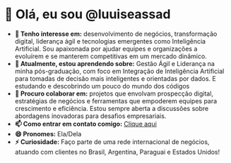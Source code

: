 <h1>👋 Olá, eu sou @luuiseassad</h1>

<ul>
  <li><strong>👀 Tenho interesse em:</strong> desenvolvimento de negócios, transformação digital, liderança ágil e tecnologias emergentes como Inteligência Artificial. Sou apaixonada por ajudar equipes e organizações a evoluírem e se manterem competitivas em um mercado dinâmico.</li>
  <li><strong>🌱 Atualmente, estou aprendendo sobre:</strong> Gestão Ágil e Liderança na minha pós-graduação, com foco em Integração de Inteligência Artificial para tomadas de decisão mais inteligentes e orientadas por dados. E estudando e descobrindo um pouco do mundo dos códigos</li>
  <li><strong>💞️ Procuro colaborar em:</strong> projetos que envolvam prospecção digital, estratégias de negócios e ferramentas que empoderem equipes para crescimento e eficiência. Estou sempre aberta a discussões sobre abordagens inovadoras para desafios empresariais.</li>
  <li><strong>📫 Como entrar em contato comigo:</strong> <a href="https://www.linkedin.com/in/luise-assad/">Clique aqui</a></li>
  <li><strong>😄 Pronomes:</strong> Ela/Dela</li>
  <li><strong>⚡ Curiosidade:</strong> Faço parte de uma rede internacional de negócios, atuando com clientes no Brasil, Argentina, Paraguai e Estados Unidos!</li>
</ul>
